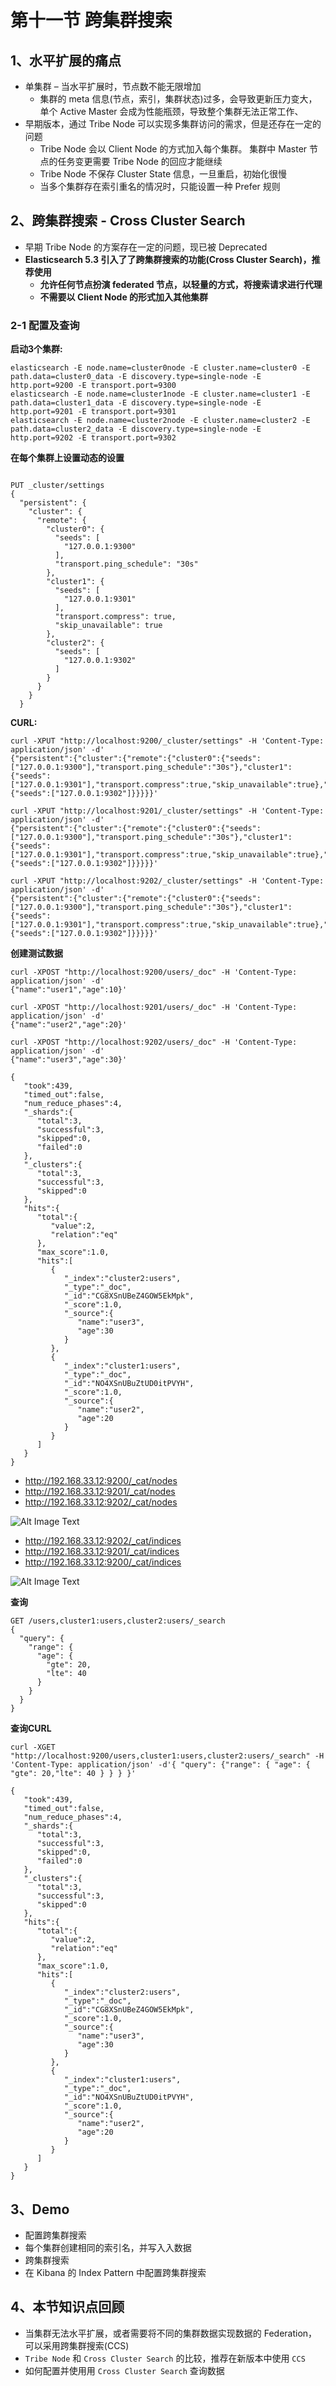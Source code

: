 # **第十一节 跨集群搜索**

## **1、水平扩展的痛点**

* 单集群 – 当⽔平扩展时，节点数不能⽆限增加
	* 集群的 meta 信息(节点，索引，集群状态)过多，会导致更新压力变⼤，单个 Active Master 会成为性能瓶颈，导致整个集群⽆法正常⼯作、
* 早期版本，通过 Tribe Node 可以实现多集群访问的需求，但是还存在⼀定的问题
	* Tribe Node 会以 Client Node 的⽅式加⼊每个集群。 集群中 Master 节点的任务变更需要 Tribe Node 的回应才能继续
	* Tribe Node 不保存 Cluster State 信息，⼀旦重启，初始化很慢
	* 当多个集群存在索引重名的情况时，只能设置⼀种 Prefer 规则

## **2、跨集群搜索 - Cross Cluster Search**

* 早期 Tribe Node 的⽅案存在⼀定的问题，现已被 Deprecated
* **Elasticsearch 5.3 引⼊了了跨集群搜索的功能(Cross Cluster Search)，推荐使⽤**
	* **允许任何节点扮演 federated 节点，以轻量的⽅式，将搜索请求进行代理**
	* **不需要以 Client Node 的形式加⼊其他集群**

	
### **2-1 配置及查询**

**启动3个集群:**


```
elasticsearch -E node.name=cluster0node -E cluster.name=cluster0 -E path.data=cluster0_data -E discovery.type=single-node -E http.port=9200 -E transport.port=9300
elasticsearch -E node.name=cluster1node -E cluster.name=cluster1 -E path.data=cluster1_data -E discovery.type=single-node -E http.port=9201 -E transport.port=9301
elasticsearch -E node.name=cluster2node -E cluster.name=cluster2 -E path.data=cluster2_data -E discovery.type=single-node -E http.port=9202 -E transport.port=9302
```

**在每个集群上设置动态的设置**

```

PUT _cluster/settings
{
  "persistent": {
    "cluster": {
      "remote": {
        "cluster0": {
          "seeds": [
            "127.0.0.1:9300"
          ],
          "transport.ping_schedule": "30s"
        },
        "cluster1": {
          "seeds": [
            "127.0.0.1:9301"
          ],
          "transport.compress": true,
          "skip_unavailable": true
        },
        "cluster2": {
          "seeds": [
            "127.0.0.1:9302"
          ]
        }
      }
    }
  }
```
 
 **CURL:**
 
```
curl -XPUT "http://localhost:9200/_cluster/settings" -H 'Content-Type: application/json' -d'
{"persistent":{"cluster":{"remote":{"cluster0":{"seeds":["127.0.0.1:9300"],"transport.ping_schedule":"30s"},"cluster1":{"seeds":["127.0.0.1:9301"],"transport.compress":true,"skip_unavailable":true},"cluster2":{"seeds":["127.0.0.1:9302"]}}}}}'

curl -XPUT "http://localhost:9201/_cluster/settings" -H 'Content-Type: application/json' -d'
{"persistent":{"cluster":{"remote":{"cluster0":{"seeds":["127.0.0.1:9300"],"transport.ping_schedule":"30s"},"cluster1":{"seeds":["127.0.0.1:9301"],"transport.compress":true,"skip_unavailable":true},"cluster2":{"seeds":["127.0.0.1:9302"]}}}}}'

curl -XPUT "http://localhost:9202/_cluster/settings" -H 'Content-Type: application/json' -d'
{"persistent":{"cluster":{"remote":{"cluster0":{"seeds":["127.0.0.1:9300"],"transport.ping_schedule":"30s"},"cluster1":{"seeds":["127.0.0.1:9301"],"transport.compress":true,"skip_unavailable":true},"cluster2":{"seeds":["127.0.0.1:9302"]}}}}}'
```


**创建测试数据**

```
curl -XPOST "http://localhost:9200/users/_doc" -H 'Content-Type: application/json' -d'
{"name":"user1","age":10}'

curl -XPOST "http://localhost:9201/users/_doc" -H 'Content-Type: application/json' -d'
{"name":"user2","age":20}'

curl -XPOST "http://localhost:9202/users/_doc" -H 'Content-Type: application/json' -d'
{"name":"user3","age":30}'
```


```
{
   "took":439,
   "timed_out":false,
   "num_reduce_phases":4,
   "_shards":{
      "total":3,
      "successful":3,
      "skipped":0,
      "failed":0
   },
   "_clusters":{
      "total":3,
      "successful":3,
      "skipped":0
   },
   "hits":{
      "total":{
         "value":2,
         "relation":"eq"
      },
      "max_score":1.0,
      "hits":[
         {
            "_index":"cluster2:users",
            "_type":"_doc",
            "_id":"CG8XSnUBeZ4GOW5EkMpk",
            "_score":1.0,
            "_source":{
               "name":"user3",
               "age":30
            }
         },
         {
            "_index":"cluster1:users",
            "_type":"_doc",
            "_id":"NO4XSnUBuZtUD0itPVYH",
            "_score":1.0,
            "_source":{
               "name":"user2",
               "age":20
            }
         }
      ]
   }
}
```

* http://192.168.33.12:9200/_cat/nodes
* http://192.168.33.12:9201/_cat/nodes
* http://192.168.33.12:9202/_cat/nodes

![Alt Image Text](../images/chap4_11_1.png "Body image") 

* http://192.168.33.12:9202/_cat/indices
* http://192.168.33.12:9201/_cat/indices
* http://192.168.33.12:9200/_cat/indices

![Alt Image Text](../images/chap4_11_1.png "Body image") 

**查询**

```
GET /users,cluster1:users,cluster2:users/_search
{
  "query": {
    "range": {
      "age": {
        "gte": 20,
        "lte": 40
      }
    }
  }
}
```

**查询CURL**

```
curl -XGET "http://localhost:9200/users,cluster1:users,cluster2:users/_search" -H 'Content-Type: application/json' -d'{ "query": {"range": { "age": {  "gte": 20,"lte": 40 } } } }'
```

```
{
   "took":439,
   "timed_out":false,
   "num_reduce_phases":4,
   "_shards":{
      "total":3,
      "successful":3,
      "skipped":0,
      "failed":0
   },
   "_clusters":{
      "total":3,
      "successful":3,
      "skipped":0
   },
   "hits":{
      "total":{
         "value":2,
         "relation":"eq"
      },
      "max_score":1.0,
      "hits":[
         {
            "_index":"cluster2:users",
            "_type":"_doc",
            "_id":"CG8XSnUBeZ4GOW5EkMpk",
            "_score":1.0,
            "_source":{
               "name":"user3",
               "age":30
            }
         },
         {
            "_index":"cluster1:users",
            "_type":"_doc",
            "_id":"NO4XSnUBuZtUD0itPVYH",
            "_score":1.0,
            "_source":{
               "name":"user2",
               "age":20
            }
         }
      ]
   }
}
```

## **3、Demo**

* 配置跨集群搜索
* 每个集群创建相同的索引名，并写⼊入数据
* 跨集群搜索
* 在 Kibana 的 Index Pattern 中配置跨集群搜索


## **4、本节知识点回顾**

* 当集群⽆法⽔平扩展，或者需要将不同的集群数据实现数据的 Federation，可以采⽤跨集群搜索(CCS)
* `Tribe Node` 和 `Cross Cluster Search` 的比较，推荐在新版本中使用 `CCS`
* 如何配置并使⽤用 `Cross Cluster Search` 查询数据



